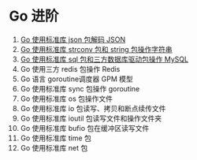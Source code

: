 # Go 进阶
1. [Go 使用标准库 json 包解码 JSON](https://mp.weixin.qq.com/s/OyPlXss8L6zSb0HGIyDBrw)
2. [Go 使用标准库 strconv 包和 string 包操作字符串](https://mp.weixin.qq.com/s/ZULa_S-jSOMHS0-SiFqz4A)
3. [Go 使用标准库 sql 包和三方数据库驱动包操作 MySQL](https://mp.weixin.qq.com/s/JEWaU7DTkNllxK28BKvFUA)
4. Go 使用三方 redis 包操作 Redis
5. Go 语言 goroutine调度器 GPM 模型
6. Go 使用标准库 sync 包操作 goroutine
7. Go 使用标准库 os 包操作文件
8. Go 使用标准库 io 包读写、拷贝和断点续传文件
9. Go 使用标准库 ioutil 包读写文件和操作文件夹
10. Go 使用标准库 bufio 包在缓冲区读写文件
11. Go 使用标准库 time 包
12. Go 使用标准库 net 包
